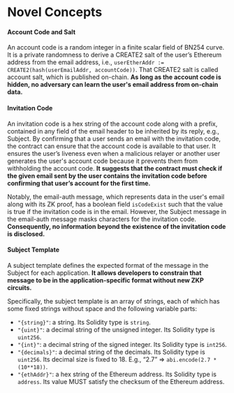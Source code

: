 # Novel Concepts

#### Account Code and Salt

An account code is a random integer in a finite scalar field of BN254 curve. It is a private randomness to derive a CREATE2 salt of the user’s Ethereum address from the email address, i.e., `userEtherAddr := CREATE2(hash(userEmailAddr, accountCode))`. That CREATE2 salt is called account salt, which is published on-chain. **As long as the account code is hidden, no adversary can learn the user's email address from on-chain data.**

#### Invitation Code

An invitation code is a hex string of the account code along with a prefix, contained in any field of the email header to be inherited by its reply, e.g., Subject. By confirming that a user sends an email with the invitation code, the contract can ensure that the account code is available to that user. It ensures the user’s liveness even when a malicious relayer or another user generates the user's account code because it prevents them from withholding the account code. **It suggests that the contract must check if the given email sent by the user contains the invitation code before confirming that user’s account for the first time.**

Notably, the email-auth message, which represents data in the user's email along with its ZK proof, has a boolean field `isCodeExist` such that the value is true if the invitation code is in the email. However, the Subject message in the email-auth message masks characters for the invitation code. **Consequently, no information beyond the existence of the invitation code is disclosed.**

#### Subject Template

A subject template defines the expected format of the message in the Subject for each application. **It allows developers to constrain that message to be in the application-specific format without new ZKP circuits.**

Specifically, the subject template is an array of strings, each of which has some fixed strings without space and the following variable parts:

* `"{string}"`: a string. Its Solidity type is `string`.
* `"{uint}"`: a decimal string of the unsigned integer. Its Solidity type is `uint256`.
* `"{int}"`: a decimal string of the signed integer. Its Solidity type is `int256`.
* `"{decimals}"`: a decimal string of the decimals. Its Solidity type is `uint256`. Its decimal size is fixed to 18. E.g., “2.7” ⇒ `abi.encode(2.7 * (10**18))`.
* `"{ethAddr}"`: a hex string of the Ethereum address. Its Solidity type is `address`. Its value MUST satisfy the checksum of the Ethereum address.

